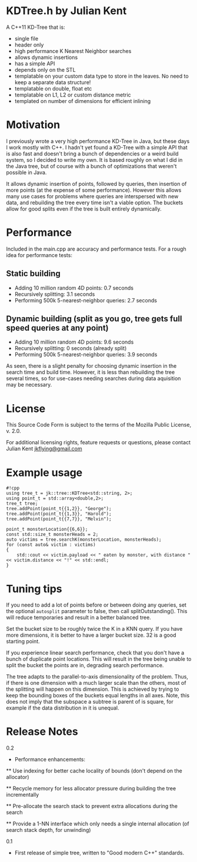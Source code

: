# KDTree.h by Julian Kent #

A C++11 KD-Tree that is:

* single file
* header only
* high performance K Nearest Neighbor searches
* allows dynamic insertions
* has a simple API
* depends only on the STL
* templatable on your custom data type to store in the leaves. No need to keep a separate data structure!
* templatable on double, float etc
* templatable on L1, L2 or custom distance metric
* templated on number of dimensions for efficient inlining

# Motivation #

I previously wrote a very high performance KD-Tree in Java, but these days I work mostly with C++.
I hadn't yet found a KD-Tree with a simple API that is also fast and doesn't bring a bunch of dependencies
or a weird build system, so I decided to write my own. It is based roughly on what I did in the Java tree, but of
course with a bunch of optimizations that weren't possible in Java.

It allows dynamic insertion of points, followed by queries, then insertion of more points (at the expense of some performance).
However this allows many use cases for problems where queries are interspersed with new data, and rebuilding the tree
every time isn't a viable option. The buckets allow for good splits even if the tree is built entirely dynamically.

# Performance #

Included in the main.cpp are accuracy and performance tests. For a rough idea for performance tests:

## Static building ##

* Adding 10 million random 4D points: 0.7 seconds
* Recursively splitting: 3.1 seconds
* Performing 500k 5-nearest-neighbor queries: 2.7 seconds

## Dynamic building (split as you go, tree gets full speed queries at any point) ##

* Adding 10 million random 4D points: 9.6 seconds
* Recursively splitting: 0 seconds (already split)
* Performing 500k 5-nearest-neighbor queries: 3.9 seconds

As seen, there is a slight penalty for choosing dynamic insertion in the search time and build time. However, it is
less than rebuilding the tree several times, so for use-cases needing searches during data aquisition may be necessary.

# License #

This Source Code Form is subject to the terms of the Mozilla Public
License, v. 2.0.

For additional licensing rights, feature requests or questions, please contact Julian Kent <jkflying@gmail.com>

# Example usage #
```
#!cpp
using tree_t = jk::tree::KDTree<std::string, 2>;
using point_t = std::array<double,2>;
tree_t tree;
tree.addPoint(point_t{{1,2}}, "George");
tree.addPoint(point_t{{1,3}}, "Harold");
tree.addPoint(point_t{{7,7}}, "Melvin");

point_t monsterLocation{{6,6}};
const std::size_t monsterHeads = 2;
auto victims = tree.searchK(monsterLocation, monsterHeads);
for (const auto& victim : victims)
{
    std::cout << victim.payload << " eaten by monster, with distance " << victim.distance << "!" << std::endl;
}
```
# Tuning tips #

If you need to add a lot of points before or between doing any queries, set the optional `autosplit` parameter to false,
then call splitOutstanding(). This will reduce temporaries and result in a better balanced tree.

Set the bucket size to be roughly twice the K in a KNN query. If you have more dimensions, it is better to have a
larger bucket size. 32 is a good starting point.

If you experience linear search performance, check that you don't have a bunch of duplicate point locations. This
will result in the tree being unable to split the bucket the points are in, degrading search performance.

The tree adapts to the parallel-to-axis dimensionality of the problem. Thus, if there is one dimension with a much
larger scale than the others, most of the splitting will happen on this dimension. This is achieved by trying to
keep the bounding boxes of the buckets equal lengths in all axes. Note, this does not imply that the subspace a
subtree is parent of is square, for example if the data distribution in it is unequal.

# Release Notes #

0.2

* Performance enhancements:

** Use indexing for better cache locality of bounds (don't depend on the allocator)

** Recycle memory for less allocator pressure during building the tree incrementally

** Pre-allocate the search stack to prevent extra allocations during the search

** Provide a 1-NN interface which only needs a single internal allocation (of search stack depth, for unwinding)


0.1

* First release of simple tree, written to "Good modern C++" standards.
